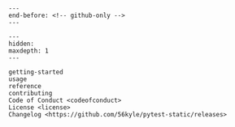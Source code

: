 ```{include} ../README.md
---
end-before: <!-- github-only -->
---
```

[license]: license
[contributor guide]: contributing
[command-line reference]: usage

```{toctree}
---
hidden:
maxdepth: 1
---

getting-started
usage
reference
contributing
Code of Conduct <codeofconduct>
License <license>
Changelog <https://github.com/56kyle/pytest-static/releases>
```
